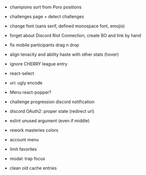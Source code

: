 - champions sort from Poro positions
- challenges page + detect challenges
- change font (sans serif, defined monospace font, emojis)
- forget about Discord Riot Connection, create BO and link by hand

- fix mobile participants drag n drop
- align tenacity and ability haste with other stats (hover)
- ignore CHERRY league entry
- react-select
- uri: ugly encode
- Menu react-popper?
- challenge progression discord notification
- discord OAuth2: proper state (redirect url)
- eslint unused argument (even if middle)
- rework masteries colors
- account menu
- limit favorites
- modal: trap focus
- clean old cache entries
